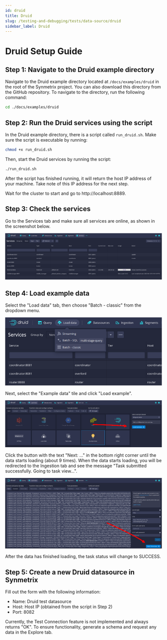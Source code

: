 ```yaml
---
id: druid
title: Druid
slug: /testing-and-debugging/tests/data-source/druid
sidebar_label: Druid
---
```

# Druid Setup Guide

## Step 1: Navigate to the Druid example directory

Navigate to the Druid example directory located at `/docs/examples/druid` in the root of the Synmetrix project. You can also download this directory from the GitHub repository. To navigate to the directory, run the following command:

```bash
cd ./docs/examples/druid
```

## Step 2: Run the Druid services using the script

In the Druid example directory, there is a script called `run_druid.sh`. Make sure the script is executable by running:

```bash
chmod +x run_druid.sh
```

Then, start the Druid services by running the script:

```bash
./run_druid.sh
```

After the script has finished running, it will return the host IP address of your machine. Take note of this IP address for the next step.

Wait for the cluster to start and go to http://localhost:8889.

## Step 3: Check the services

Go to the Services tab and make sure all services are online, as shown in the screenshot below.

![All services online](/docs/data/druid1.png)

## Step 4: Load example data

Select the "Load data" tab, then choose "Batch - classic" from the dropdown menu.

![Load data -> Batch - classic](/docs/data/druid2.png)

Next, select the "Example data" tile and click "Load example".

![Load example data](/docs/data/druid3.png)

Click the button with the text "Next: ..." in the bottom right corner until the data starts loading (about 9 times).
When the data starts loading, you will be redirected to the Ingestion tab and see the message "Task submitted successfully. Going to task view...".

![Next button](/docs/data/druid4.png)

After the data has finished loading, the task status will change to SUCCESS.

## Step 5: Create a new Druid datasource in Synmetrix

Fill out the form with the following information:

- Name: Druid test datasource
- Host: Host IP (obtained from the script in Step 2)
- Port: 8082

Currently, the Test Connection feature is not implemented and always returns "OK". To ensure functionality, generate a schema and request any data in the Explore tab.
